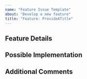 ```yaml
---
name: "Feature Issue Template"  
about: "Develop a new feature"
title: "Feature: ProvideATitle"
---
```

## Feature Details
<!--- What should the new feature add -->

## Possible Implementation
<!--- Not required, suggest an idea for implementing addition or change -->

## Additional Comments
<!--- Not required, anything else import pertaining to this feature -->

